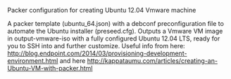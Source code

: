 Packer configuration for creating Ubuntu 12.04 Vmware machine

A packer template (ubuntu_64.json) with a debconf preconfiguration file to automate the Ubuntu installer (preseed.cfg). Outputs a Vmware VM image in output-vmware-iso with a fully configured Ubuntu 12.04 LTS, ready for you to SSH into and further customize. Useful info from here: http://blog.endpoint.com/2014/03/provisioning-development-environment.html and here http://kappataumu.com/articles/creating-an-Ubuntu-VM-with-packer.html
